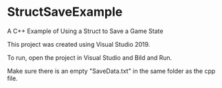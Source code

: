 # StructSaveExample
A C++ Example of Using a Struct to Save a Game State

This project was created using Visual Studio 2019.

To run, open the project in Visual Studio and Bild and Run.

Make sure there is an empty "SaveData.txt" in the same folder as the cpp file.

